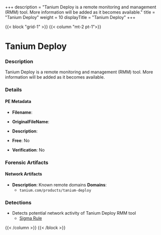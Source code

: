 +++
description = "Tanium Deploy is a remote monitoring and management (RMM) tool. More information will be added as it becomes available."
title = "Tanium Deploy"
weight = 10
displayTitle = "Tanium Deploy"
+++


{{< block "grid-1" >}}
{{< column "mt-2 pt-1">}}

# Tanium Deploy


### Description

Tanium Deploy is a remote monitoring and management (RMM) tool. More information will be added as it becomes available.




### Details


#### PE Metadata
- **Filename**: 
- **OriginalFileName**: 
- **Description**: 


- **Free**: No

- **Verification**: No





### Forensic Artifacts




#### Network Artifacts
- **Description**: Known remote domains  **Domains**:
    - `tanium.com/products/tanium-deploy`


### Detections
- Detects potential network activity of Tanium Deploy RMM tool
  - [Sigma Rule](https://github.com/magicsword-io/LOLRMM/blob/main/detections/sigma/tanium_deploy_network_sigma.yml)




{{< /column >}}
{{< /block >}}
